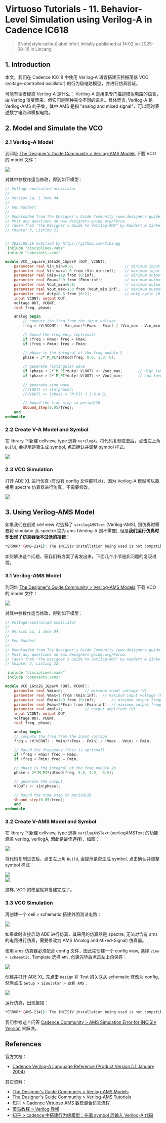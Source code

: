 # Virtuoso Tutorials - 11. Behavior-Level Simulation using Verilog-A in Cadence IC618

> [!Note|style:callout|label:Infor]
Initially published at 14:02 on 2025-08-16 in Lincang.



## 1. Introduction

本文，我们在 Cadence IC618 中使用 Verilog-A 语言搭建压控振荡器 VCO (voltage-controlled oscillator) 的行为级电路模型，并进行仿真验证。

可能有读者疑惑 Verilog-A 是什么： Verilog-A 是用来专门描述模拟电路的语言，由 Verilog 演变而来，但它们是两种完全不同的语言。具体而言, Verilog-A 是 Verilog-AMS 的子集，其中 AMS 是指 "analog and mixed signal"，可以同时表述数字电路和模拟电路。

## 2. Model and Simulate the VCO

### 2.1 Verilog-A Model

到网址 [The Designer's Guide Community > Verilog-AMS Models](https://designers-guide.org/verilog-ams/index.html) 下载 VCO 的 model 文件：

<div class="center"><img src="https://imagebank-0.oss-cn-beijing.aliyuncs.com/VS-PicGo/2025-08-16-15-59-58_Virtuoso Tutorials - 11. Behavior-Level Simulation using Verilog-A in Cadence Ic618.png"/></div>

对其中参数作适当修改，得到如下模型：

``` verilog
// Voltage-controlled oscillator
//
// Version 1a, 1 June 04
//
// Ken Kundert
//
// Downloaded from The Designer's Guide Community (www.designers-guide.org).
// Post any questions on www.designers-guide.org/Forum.
// Taken from "The Designer's Guide to Verilog-AMS" by Kundert & Zinke.
// Chapter 3, Listing 22.


// 2025.08.16 modified by https://github.com/YiDingg
`include "disciplines.vams"
`include "constants.vams"

module VCO__square_1Gto2G_1GperV (OUT, VCONT);
    parameter real Vin_min=0.0;                       // minimum input voltage (V)
    parameter real Vin_max=1.0 from (Vin_min:inf);    // maximum input voltage (V)
    parameter real Fmin=1e9 from (0:inf);             // minimum output frequency (Hz)
    parameter real Fmax=2e9 from (Fmin:inf);          // maximum output frequency (Hz)
    parameter real Vout_min=0.0;                      // minimum output voltage (V)
    parameter real Vout_max=1.0 from (Vout_min:inf);  // maximum output voltage (V)
    parameter real duty=0.5 from [0:1];               // duty cycle (0 to 1)
    input VCONT; output OUT;
    voltage OUT, VCONT;
    real freq, phase;

    analog begin
        // compute the freq from the input voltage
        freq = (V(VCONT) - Vin_min)*(Fmax - Fmin) / (Vin_max - Vin_min) + Fmin;

        // bound the frequency (optional)
        if (freq > Fmax) freq = Fmax;
        if (freq < Fmin) freq = Fmin;

        // phase is the integral of the freq modulo 2
        phase = 2*`M_PI*idtmod(freq, 0.0, 1.0, 0);
		
        // generate rectangular wave
        if (phase < 2*`M_PI*duty) V(OUT) <+ Vout_max;     	// High level
        if (phase > 2*`M_PI*duty) V(OUT) <+ Vout_min;       // Low level
		
        // generate sine wave
	    //V(OUT) <+ sin(phase);
		//V(OUT) <+ (phase < `M_PI) ? 1.0:0.0;

        // bound the time step to period/20
        $bound_step(0.05/freq);
    end
endmodule

```



### 2.2 Create V-A Model and Symbol

在 library 下新建 cellview, type 选择 `verilogA`。将代码复制进去后，点击左上角 `Build`, 会提示是否生成 symbol, 点击确认并调整 symbol 样式。

<div class="center"><img src="https://imagebank-0.oss-cn-beijing.aliyuncs.com/VS-PicGo/2025-08-16-23-06-58_Virtuoso Tutorials - 11. Behavior-Level Simulation using Verilog-A in Cadence Ic618.png"/></div>

### 2.3 VCO Simulation

打开 ADE XL 进行仿真 (有没有 config 文件都可以)，因为 Verilog-A 模型可以直接用 spectre 仿真器进行仿真，不需要修改。

<div class="center"><img src="https://imagebank-0.oss-cn-beijing.aliyuncs.com/VS-PicGo/2025-08-16-23-40-15_Virtuoso Tutorials - 11. Behavior-Level Simulation using Verilog-A in Cadence Ic618.png"/></div>

## 3. Using Verilog-AMS Model

如果我们在创建 cell view 时选择了 `verilogAMSText` (Verilog-AMS), 则仿真时需要将 simulator 从 spectre 换为 ams (Verilog-A 则不需要), 但是**我们运行仿真时却出现了仿真器版本过低的报错：**

``` bash
*ERROR* (AMS-2141): The INCISIV installation being used is not compatible with the AMS Unified Netlisting (AMS UNL) flow. To run AMS Unified Netlister, either use INCISIV 13.20-s007 or a later release, or use other AMS netlisters.
```

如何解决这个问题，等我们有方案了再发出来，下面几个小节是此问题的复现过程。


### 3.1 Verilog-AMS Model

到网址 [The Designer's Guide Community > Verilog-AMS Models](https://designers-guide.org/verilog-ams/index.html) 下载 VCO 的 model 文件：

<div class="center"><img src="https://imagebank-0.oss-cn-beijing.aliyuncs.com/VS-PicGo/2025-08-16-15-59-58_Virtuoso Tutorials - 11. Behavior-Level Simulation using Verilog-A in Cadence Ic618.png"/></div>

对其中参数作适当修改，得到如下模型：

``` verilog
// Voltage-controlled oscillator
//
// Version 1a, 1 June 04
//
// Ken Kundert
//
// Downloaded from The Designer's Guide Community (www.designers-guide.org).
// Post any questions on www.designers-guide.org/Forum.
// Taken from "The Designer's Guide to Verilog-AMS" by Kundert & Zinke.
// Chapter 3, Listing 22.

`include "disciplines.vams"
`include "constants.vams"

module VCO_1Gto2G_1GperV (OUT, VCONT);
    parameter real Vmin=0;			// minimum input voltage (V)
    parameter real Vmax=1 from (Vmin:inf);	// maximum input voltage (V)
    parameter real Fmin=1e9 from (0:inf);		// minimum output frequency (Hz)
    parameter real Fmax=2*Fmin from (Fmin:inf);	// maximum output frequency (Hz)
    parameter real ampl=1;			// output amplitude (V)
    input VCONT; output OUT;
    voltage OUT, VCONT;
    real freq, phase;

    analog begin
	// compute the freq from the input voltage
	freq = (V(VCONT) - Vmin)*(Fmax - Fmin) / (Vmax - Vmin) + Fmin;

	// bound the frequency (this is optional)
	if (freq > Fmax) freq = Fmax;
	if (freq < Fmin) freq = Fmin;

	// phase is the integral of the freq modulo 2p
	phase = 2*`M_PI*idtmod(freq, 0.0, 1.0, -0.5);

	// generate the output
	V(OUT) <+ sin(phase);

	// bound the time step to period/20
	$bound_step(0.05/freq);
    end
endmodule
```



### 3.2 Create V-AMS Model and Symbol

在 library 下新建 cellview, type 选择 `verilogAMSText` (verilogAMSText 的功能涵盖 verilog, verilogA, 因此是最佳选择)，如图：

<div class="center"><img src="https://imagebank-0.oss-cn-beijing.aliyuncs.com/VS-PicGo/2025-08-16-16-43-57_Virtuoso Tutorials - 11. Behavior-Level Simulation using Verilog-A in Cadence Ic618.png"/></div>

将代码复制进去后，点击左上角 `Build`, 会提示是否生成 symbol, 点击确认并调整 symbol 样式：

<div class="center"><img src="https://imagebank-0.oss-cn-beijing.aliyuncs.com/VS-PicGo/2025-08-16-16-48-48_Virtuoso Tutorials - 11. Behavior-Level Simulation using Verilog-A in Cadence Ic618.png"/></div>
<div class="center"><img src="https://imagebank-0.oss-cn-beijing.aliyuncs.com/VS-PicGo/2025-08-16-16-53-53_Virtuoso Tutorials - 11. Behavior-Level Simulation using Verilog-A in Cadence Ic618.png"/></div>

这样, VCO 的模型就算搭建完成了。



### 3.3 VCO Simulation

再创建一个 cell > schematic 搭建外围测试电路：

<div class="center"><img src="https://imagebank-0.oss-cn-beijing.aliyuncs.com/VS-PicGo/2025-08-16-16-59-55_Virtuoso Tutorials - 11. Behavior-Level Simulation using Verilog-A in Cadence Ic618.png"/></div>



如果此时直接启动 ADE 进行仿真，其采用的仿真器是 spectre, 无法对含有 ams 的电路进行仿真，需要修改为 AMS (Analog and Mixed-Signal) 仿真器。

使用 ams 仿真器必须配合 config 文件，因此先创建一个 config view, 选择 `view > schematic`, Template 选择 `AMS`, 创建完毕后点击左上角保存：

<div class="center"><img src="https://imagebank-0.oss-cn-beijing.aliyuncs.com/VS-PicGo/2025-08-16-17-30-11_Virtuoso Tutorials - 11. Behavior-Level Simulation using Verilog-A in Cadence Ic618.png"/></div>



创建并打开 ADE XL, 先点击 `Design` 将 Test 的关联从 schematic 修改为 config, 然后点击 `Setup > Simulator > 选择 AMS`：

<div class="center"><img src="https://imagebank-0.oss-cn-beijing.aliyuncs.com/VS-PicGo/2025-08-16-17-03-20_Virtuoso Tutorials - 11. Behavior-Level Simulation using Verilog-A in Cadence Ic618.png"/></div>

运行仿真，出现报错：

``` bash
*ERROR* (AMS-2141): The INCISIV installation being used is not compatible with the AMS Unified Netlisting (AMS UNL) flow. To run AMS Unified Netlister, either use INCISIV 13.20-s007 or a later release, or use other AMS netlisters.
```

我们参考这个问答 [Cadence Community > AMS Simulation Error for INCISIV Version](https://community.cadence.com/cadence_technology_forums/f/mixed-signal-design/45160/ams-simulation-error-for-incisiv-version) 来解决。




## References

官方文档：
- [Cadence Verilog-A Language Reference (Product Version 5.1 January 2004)](https://picture.iczhiku.com/resource/eetop/wHKHWkFiYkuOICnN.pdf)

其它资料：
- [The Designer's Guide Community > Verilog-AMS Models](https://designers-guide.org/verilog-ams/index.html)
- [The Designer's Guide Community > Verilog-AMS Tutorials](https://verilogams.com/tutorials/vloga-intro.html)
- [知乎 > Cadence Virtuoso AMS 数模混合仿真流程](https://zhuanlan.zhihu.com/p/8280687951)
- [菜鸟教程 > Verilog 教程](https://www.runoob.com/w3cnote/verilog-tutorial.html)
- [知乎 > cadence 中搭建行为级模型：先画 symbol 后输入 Verilog-A 代码](https://zhuanlan.zhihu.com/p/1911009409812914799)
